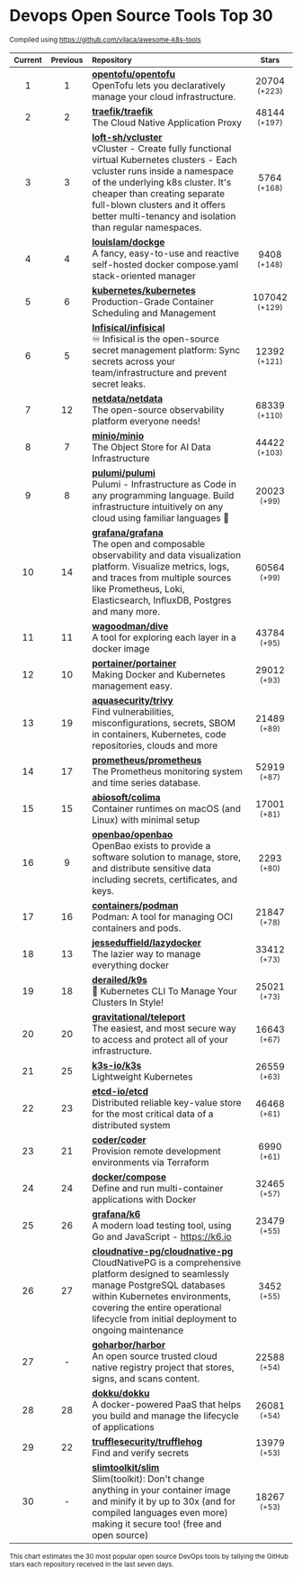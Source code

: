 # Devops Open Source Tools Top 30
<sup>Compiled using https://github.com/vilaca/awesome-k8s-tools</sup>
<div align="center">

|<sub>Current</sub>|<sub>Previous</sub>|<sub>Repository</sub>|<sub>Stars</sub>|
|:---:|:---:|:---|:---:|
|1|1|[**opentofu/opentofu**](https://github.com/opentofu/opentofu)<br/>OpenTofu lets you declaratively manage your cloud infrastructure.|20704 <sup>(+223)</sup>|
|2|2|[**traefik/traefik**](https://github.com/traefik/traefik)<br/>The Cloud Native Application Proxy|48144 <sup>(+197)</sup>|
|3|3|[**loft-sh/vcluster**](https://github.com/loft-sh/vcluster)<br/>vCluster - Create fully functional virtual Kubernetes clusters - Each vcluster runs inside a namespace of the underlying k8s cluster. It's cheaper than creating separate full-blown clusters and it offers better multi-tenancy and isolation than regular namespaces.|5764 <sup>(+168)</sup>|
|4|4|[**louislam/dockge**](https://github.com/louislam/dockge)<br/>A fancy, easy-to-use and reactive self-hosted docker compose.yaml stack-oriented manager|9408 <sup>(+148)</sup>|
|5|6|[**kubernetes/kubernetes**](https://github.com/kubernetes/kubernetes)<br/>Production-Grade Container Scheduling and Management|107042 <sup>(+129)</sup>|
|6|5|[**Infisical/infisical**](https://github.com/Infisical/infisical)<br/>♾ Infisical is the open-source secret management platform: Sync secrets across your team/infrastructure and prevent secret leaks.|12392 <sup>(+121)</sup>|
|7|12|[**netdata/netdata**](https://github.com/netdata/netdata)<br/>The open-source observability platform everyone needs!|68339 <sup>(+110)</sup>|
|8|7|[**minio/minio**](https://github.com/minio/minio)<br/>The Object Store for AI Data Infrastructure|44422 <sup>(+103)</sup>|
|9|8|[**pulumi/pulumi**](https://github.com/pulumi/pulumi)<br/>Pulumi - Infrastructure as Code in any programming language. Build infrastructure intuitively on any cloud using familiar languages 🚀|20023 <sup>(+99)</sup>|
|10|14|[**grafana/grafana**](https://github.com/grafana/grafana)<br/>The open and composable observability and data visualization platform. Visualize metrics, logs, and traces from multiple sources like Prometheus, Loki, Elasticsearch, InfluxDB, Postgres and many more. |60564 <sup>(+99)</sup>|
|11|11|[**wagoodman/dive**](https://github.com/wagoodman/dive)<br/>A tool for exploring each layer in a docker image|43784 <sup>(+95)</sup>|
|12|10|[**portainer/portainer**](https://github.com/portainer/portainer)<br/>Making Docker and Kubernetes management easy.|29012 <sup>(+93)</sup>|
|13|19|[**aquasecurity/trivy**](https://github.com/aquasecurity/trivy)<br/>Find vulnerabilities, misconfigurations, secrets, SBOM in containers, Kubernetes, code repositories, clouds and more|21489 <sup>(+89)</sup>|
|14|17|[**prometheus/prometheus**](https://github.com/prometheus/prometheus)<br/>The Prometheus monitoring system and time series database.|52919 <sup>(+87)</sup>|
|15|15|[**abiosoft/colima**](https://github.com/abiosoft/colima)<br/>Container runtimes on macOS (and Linux) with minimal setup|17001 <sup>(+81)</sup>|
|16|9|[**openbao/openbao**](https://github.com/openbao/openbao)<br/>OpenBao exists to provide a software solution to manage, store, and distribute sensitive data including secrets, certificates, and keys.|2293 <sup>(+80)</sup>|
|17|16|[**containers/podman**](https://github.com/containers/podman)<br/>Podman: A tool for managing OCI containers and pods.|21847 <sup>(+78)</sup>|
|18|13|[**jesseduffield/lazydocker**](https://github.com/jesseduffield/lazydocker)<br/>The lazier way to manage everything docker|33412 <sup>(+73)</sup>|
|19|18|[**derailed/k9s**](https://github.com/derailed/k9s)<br/>🐶 Kubernetes CLI To Manage Your Clusters In Style!|25021 <sup>(+73)</sup>|
|20|20|[**gravitational/teleport**](https://github.com/gravitational/teleport)<br/>The easiest, and most secure way to access and protect all of your infrastructure.|16643 <sup>(+67)</sup>|
|21|25|[**k3s-io/k3s**](https://github.com/k3s-io/k3s)<br/>Lightweight Kubernetes|26559 <sup>(+63)</sup>|
|22|23|[**etcd-io/etcd**](https://github.com/etcd-io/etcd)<br/>Distributed reliable key-value store for the most critical data of a distributed system|46468 <sup>(+61)</sup>|
|23|21|[**coder/coder**](https://github.com/coder/coder)<br/>Provision remote development environments via Terraform|6990 <sup>(+61)</sup>|
|24|24|[**docker/compose**](https://github.com/docker/compose)<br/>Define and run multi-container applications with Docker|32465 <sup>(+57)</sup>|
|25|26|[**grafana/k6**](https://github.com/grafana/k6)<br/>A modern load testing tool, using Go and JavaScript - https://k6.io|23479 <sup>(+55)</sup>|
|26|27|[**cloudnative-pg/cloudnative-pg**](https://github.com/cloudnative-pg/cloudnative-pg)<br/>CloudNativePG is a comprehensive platform designed to seamlessly manage PostgreSQL databases within Kubernetes environments, covering the entire operational lifecycle from initial deployment to ongoing maintenance|3452 <sup>(+55)</sup>|
|27|-|[**goharbor/harbor**](https://github.com/goharbor/harbor)<br/>An open source trusted cloud native registry project that stores, signs, and scans content.|22588 <sup>(+54)</sup>|
|28|28|[**dokku/dokku**](https://github.com/dokku/dokku)<br/>A docker-powered PaaS that helps you build and manage the lifecycle of applications|26081 <sup>(+54)</sup>|
|29|22|[**trufflesecurity/trufflehog**](https://github.com/trufflesecurity/trufflehog)<br/>Find and verify secrets|13979 <sup>(+53)</sup>|
|30|-|[**slimtoolkit/slim**](https://github.com/slimtoolkit/slim)<br/>Slim(toolkit): Don't change anything in your container image and minify it by up to 30x (and for compiled languages even more) making it secure too! (free and open source)|18267 <sup>(+53)</sup>|


</div>

<sub>This chart estimates the 30 most popular open source DevOps tools by tallying the GitHub stars each repository received in the last seven days.</sub>
